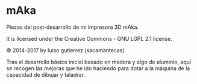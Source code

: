 # mAka
Piezas del post-desarrollo de mi impresora 3D mAka.

It is licensed under the Creative Commons - GNU LGPL 2.1 license.

© 2014-2017 by luiso gutierrez (sacamantecas)


Tras el desarrollo básico inicial basado en madera y algo de aluminio, aquí se recogen las mejoras que he ido haciendo para dotar a la máquina de la capacidad de dibujar y taladrar.
